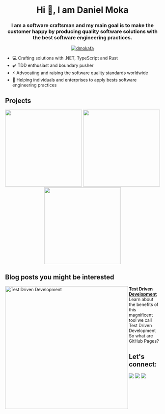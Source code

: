 <h1 align="center">Hi 👋, I am Daniel Moka </h1>


<h3 align="center">I am a software craftsman and my main goal is to make the customer happy by producing quality software solutions with the best software engineering practices.</h3>
<p align="center"> <a href="https://twitter.com/intent/follow?screen_name=dmokafa" target="blank"><img src="https://img.shields.io/twitter/follow/dmokafa?logo=twitter&style=for-the-badge" alt="dmokafa" /></a> </p>

- 💻 Crafting solutions with .NET, TypeScript and Rust
- ✔️ TDD enthusiast and boundary pusher
- ⚡ Advocating and raising the software quality standards worldwide
- 🤝 Helping individuals and enterprises to apply bests software engineering practices

## Projects

<p align="center">
  <a href="https://tddmanifesto.com"><img src="https://github.com/mirind4/daniel-moka-blog/blob/master/public/images/tdd-manifesto-small.png?raw=true" height="250px"></a>
  </span>
    <a href="https://github.com/mirind4/fluent-asserter"><img src="https://github.com/mirind4/daniel-moka-blog/blob/master/public/images/fluent-asserter-logo-white-bg.png?raw=true" height="250px"></a>
    <a href="https://www.youtube.com/playlist?list=PLJ3Q-TNrdsXi-och0A0PaXKojDlxv4YsB"><img src="https://github.com/mirind4/daniel-moka-blog/blob/master/public/images/tdd-conf-small.png?raw=true" height="250px"></a>
</p>

## Blog posts you might be interested

<p align="left">
<a href="https://danielmoka.com/2020/05/01/test-driven-development/" title="Test Driven Development"><img src="https://github.com/mirind4/daniel-moka-blog/blob/master/public/images/blog-tdd-featured-image.png?raw=true" alt="Test Driven Development" width="400px" align="left" /></a>
<a href="https://blog.pradumnasaraf.co//how-to-host-a-website-within-a-minute-for-free" title="Test Driven Development"><strong>Test Driven Development</strong></a>
<br/> Learn about the benefits of this magnificent tool we call Test Driven Development
So what are GitHub Pages?
</p>


## Let's connect:
<a href="https://www.linkedin.com/in/danielmoka/"><img src="https://img.shields.io/badge/LinkedIn-0077B5?style=for-the-badge&logo=linkedin&logoColor=white"></a> 
<a href="https://twitter.com/dmokafa"><img src="https://img.shields.io/badge/Twitter-1DA1F2?style=for-the-badge&logo=twitter&logoColor=white"></a>
<a href="mailto:mokadaniel89@gmail.com"><img src="https://img.shields.io/badge/mail-EA4335?style=for-the-badge&logo=gmail&logoColor=white"></a>
